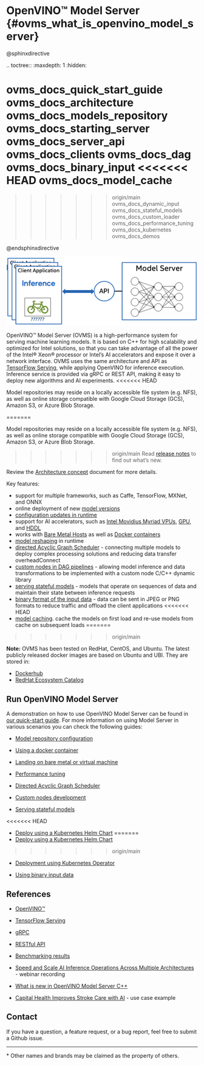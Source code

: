 # OpenVINO&trade; Model Server {#ovms_what_is_openvino_model_server}

@sphinxdirective

.. toctree::
   :maxdepth: 1
   :hidden:

   ovms_docs_quick_start_guide
   ovms_docs_architecture
   ovms_docs_models_repository
   ovms_docs_starting_server
   ovms_docs_server_api
   ovms_docs_clients
   ovms_docs_dag
   ovms_docs_binary_input
<<<<<<< HEAD
   ovms_docs_model_cache
=======
>>>>>>> origin/main
   ovms_docs_dynamic_input
   ovms_docs_stateful_models
   ovms_docs_custom_loader
   ovms_docs_performance_tuning
   ovms_docs_kubernetes
   ovms_docs_demos


@endsphinxdirective


![OVMS picture](docs/ovms.png)

OpenVINO&trade; Model Server (OVMS) is a high-performance system for serving machine learning models. It is based on C++ for high scalability 
and optimized for Intel solutions, so that you can take advantage of all the power of the Intel® Xeon® processor or Intel’s AI accelerators 
and expose it over a network interface. OVMS uses the same architecture and API as [TensorFlow Serving](https://github.com/tensorflow/serving), 
while applying OpenVINO for inference execution. Inference service is provided via gRPC or REST API, making it easy to deploy new algorithms and AI experiments.
<<<<<<< HEAD

Model repositories may reside on a locally accessible file system (e.g. NFS), as well as online storage compatible with 
Google Cloud Storage (GCS), Amazon S3, or Azure Blob Storage. 

=======

Model repositories may reside on a locally accessible file system (e.g. NFS), as well as online storage compatible with 
Google Cloud Storage (GCS), Amazon S3, or Azure Blob Storage. 

>>>>>>> origin/main
Read [release notes](https://github.com/openvinotoolkit/model_server/releases) to find out what’s new.

Review the [Architecture concept](docs/architecture.md) document for more details.

Key features: 
- support for multiple frameworks, such as Caffe, TensorFlow, MXNet, and ONNX
- online deployment of new [model versions](docs/model_version_policy.md)
- [configuration updates in runtime](docs/online_config_changes.md)
- support for AI accelerators, such as 
[Intel Movidius Myriad VPUs](https://docs.openvinotoolkit.org/latest/openvino_docs_IE_DG_supported_plugins_VPU.html), 
[GPU](https://docs.openvino.ai/latest/openvino_docs_IE_DG_supported_plugins_GPU.html), and 
[HDDL](https://docs.openvinotoolkit.org/latest/_docs_IE_DG_supported_plugins_HDDL.html) 
- works with [Bare Metal Hosts](docs/host.md) as well as [Docker containers](docs/docker_container.md) 
- [model reshaping](docs/shape_batch_size_and_layout.md) in runtime
- [directed Acyclic Graph Scheduler](docs/dag_scheduler.md) - connecting multiple models to deploy complex processing solutions and reducing data transfer overheadConnect 
- [custom nodes in DAG pipelines](docs/custom_node_development.md) - allowing model inference and data transformations to be implemented with a custom node C/C++ dynamic library
- [serving stateful models](docs/stateful_models.md) - models that operate on sequences of data and maintain their state between inference requests
- [binary format of the input data](docs/binary_input.md) - data can be sent in JPEG or PNG formats to reduce traffic and offload the client applications
<<<<<<< HEAD
- [model caching](docs/model_cache.md). cache the models on first load and re-use models from cache on subsequent loads
=======
>>>>>>> origin/main


**Note:** OVMS has been tested on RedHat, CentOS, and Ubuntu. The latest publicly released docker images are based on Ubuntu and UBI.
They are stored in:
- [Dockerhub](https://hub.docker.com/r/openvino/model_server)
- [RedHat Ecosystem Catalog](https://catalog.redhat.com/software/containers/intel/openvino-model-server/607833052937385fc98515de)


## Run OpenVINO Model Server

A demonstration on how to use OpenVINO Model Server can be found in [our quick-start guide](docs/ovms_quickstart.md). 
For more information on using Model Server in various scenarios you can check the following guides:

* [Model repository configuration](docs/models_repository.md)

* [Using a docker container](docs/docker_container.md)

* [Landing on bare metal or virtual machine](docs/host.md)

* [Performance tuning](docs/performance_tuning.md)

* [Directed Acyclic Graph Scheduler](docs/dag_scheduler.md)

* [Custom nodes development](docs/custom_node_development.md)

* [Serving stateful models](docs/stateful_models.md)

<<<<<<< HEAD
* [Deploy using a Kubernetes Helm Chart](../deploy/README.md)
=======
* [Deploy using a Kubernetes Helm Chart](deploy/README.md)
>>>>>>> origin/main

* [Deployment using Kubernetes Operator](https://operatorhub.io/operator/ovms-operator)

* [Using binary input data](docs/binary_input.md)



## References

* [OpenVINO&trade;](https://software.intel.com/en-us/openvino-toolkit)

* [TensorFlow Serving](https://github.com/tensorflow/serving)

* [gRPC](https://grpc.io/)

* [RESTful API](https://restfulapi.net/)

* [Benchmarking results](https://docs.openvinotoolkit.org/latest/openvino_docs_performance_benchmarks_ovms.html)

* [Speed and Scale AI Inference Operations Across Multiple Architectures](https://techdecoded.intel.io/essentials/speed-and-scale-ai-inference-operations-across-multiple-architectures/?elq_cid=3646480_ts1607680426276&erpm_id=6470692_ts1607680426276) - webinar recording

* [What is new in OpenVINO Model Server C++](https://www.intel.com/content/www/us/en/artificial-intelligence/posts/whats-new-openvino-model-server.html)

* [Capital Health Improves Stroke Care with AI](https://www.intel.co.uk/content/www/uk/en/customer-spotlight/stories/capital-health-ai-customer-story.html) - use case example

## Contact

If you have a question, a feature request, or a bug report, feel free to submit a Github issue.


---
\* Other names and brands may be claimed as the property of others.
